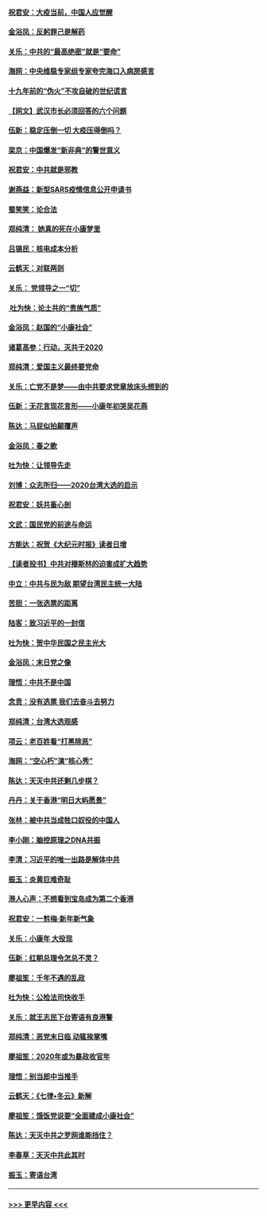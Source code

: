 #### [祝君安：大疫当前，中国人应觉醒](../pages/nsc993/n11821946.md?t=01261755) 
#### [金浴凤：反躬罪己是解药](../pages/nsc993/n11820280.md?t=01261755) 
#### [关乐：中共的“最高绝密”就是“要命”](../pages/nsc993/n11816946.md?t=01261755) 
#### [海网：中央维稳专家组专家夸完海口入病房感言](../pages/nsc993/n11815138.md?t=01261755) 
#### [十九年前的“伪火”不攻自破的世纪谎言](../pages/nsc993/n11813238.md?t=01261755) 
#### [【网文】武汉市长必须回答的六个问题](../pages/nsc993/n11813848.md?t=01261755) 
#### [伍新：稳定压倒一切 大疫压得倒吗？](../pages/nsc993/n11812634.md?t=01261755) 
#### [梁京：中国爆发“新非典”的警世意义](../pages/nsc993/n11812554.md?t=01261755) 
#### [祝君安：中共就是邪教](../pages/nsc993/n11812431.md?t=01261755) 
#### [谢燕益：新型SARS疫情信息公开申请书](../pages/nsc993/n11808840.md?t=01261755) 
#### [蜀笑笑：论合法](../pages/nsc993/n11808064.md?t=01261755) 
#### [郑纯清： 她真的死在小康梦里](../pages/nsc993/n11806623.md?t=01261755) 
#### [吕锡民：核电成本分析](../pages/nsc993/n11806284.md?t=01261755) 
#### [云鹤天：对联两则](../pages/nsc993/n11805957.md?t=01261755) 
#### [关乐： 党领导之一“切”](../pages/nsc993/n11804505.md?t=01261755) 
#### [ 吐为快：论土共的“贵族气质”](../pages/nsc993/n11804490.md?t=01261755) 
#### [金浴凤：赵国的“小康社会”](../pages/nsc993/n11804452.md?t=01261755) 
#### [诸葛高参：行动，灭共于2020](../pages/nsc993/n11804120.md?t=01261755) 
#### [郑纯清：爱国主义最终要党命](../pages/nsc993/n11802197.md?t=01261755) 
#### [关乐：亡党不是梦——由中共要求党章放床头想到的](../pages/nsc993/n11802156.md?t=01261755) 
#### [伍新：无花言现花言形——小康年初哭吴花燕](../pages/nsc993/n11800044.md?t=01261755) 
#### [陈达：马屁似拍颠覆声](../pages/nsc993/n11800010.md?t=01261755) 
#### [金浴凤：春之歌](../pages/nsc993/n11797687.md?t=01261755) 
#### [吐为快：让领导先走](../pages/nsc993/n11797512.md?t=01261755) 
#### [刘博：众志所归——2020台湾大选的启示](../pages/nsc993/n11796878.md?t=01261755) 
#### [祝君安：妖共畜心剖](../pages/nsc993/n11794273.md?t=01261755) 
#### [文武：国民党的前途与命运](../pages/nsc993/n11794198.md?t=01261755) 
#### [方能达：祝贺《大纪元时报》读者日增](../pages/nsc993/n11793807.md?t=01261755) 
#### [【读者投书】中共对穆斯林的迫害成扩大趋势](../pages/nsc993/n11791371.md?t=01261755) 
#### [中立：中共与民为敌 期望台湾民主统一大陆](../pages/nsc993/n11790392.md?t=01261755) 
#### [苦胆：一张选票的距离](../pages/nsc993/n11788914.md?t=01261755) 
#### [陆客：致习近平的一封信](../pages/nsc993/n11788867.md?t=01261755) 
#### [吐为快：贺中华民国之民主光大](../pages/nsc993/n11788618.md?t=01261755) 
#### [金浴凤：末日党之像](../pages/nsc993/n11787475.md?t=01261755) 
#### [理悟：中共不是中国](../pages/nsc993/n11787463.md?t=01261755) 
#### [念贲：没有选票  我们去奋斗去努力](../pages/nsc993/n11787398.md?t=01261755) 
#### [郑纯清：台湾大选观感](../pages/nsc993/n11786210.md?t=01261755) 
#### [项云：老百姓看“打黑除恶”](../pages/nsc993/n11785398.md?t=01261755) 
#### [海网：“空心朽”演“核心秀”](../pages/nsc993/n11783874.md?t=01261755) 
#### [陈达：天灭中共还剩几步棋？](../pages/nsc993/n11783719.md?t=01261755) 
#### [丹丹：关于香港“明日大屿愿景”](../pages/nsc993/n11783273.md?t=01261755) 
#### [张林：被中共当成牲口奴役的中国人](../pages/nsc993/n11782397.md?t=01261755) 
#### [李小刚：脑控原理之DNA共振](../pages/nsc993/n11780962.md?t=01261755) 
#### [李清：习近平的唯一出路是解体中共](../pages/nsc993/n11780866.md?t=01261755) 
#### [振玉：炎黄巨难奇耻](../pages/nsc993/n11779632.md?t=01261755) 
#### [港人心声：不想看到宝岛成为第二个香港](../pages/nsc993/n11778817.md?t=01261755) 
#### [祝君安：一剪梅‧新年新气象](../pages/nsc993/n11776340.md?t=01261755) 
#### [关乐：小康年 大役现](../pages/nsc993/n11774213.md?t=01261755) 
#### [伍新：红朝总理令怎总不灵？](../pages/nsc993/n11770813.md?t=01261755) 
#### [廖祖笙：千年不遇的乱政](../pages/nsc993/n11770373.md?t=01261755) 
#### [吐为快：公检法司快收手](../pages/nsc993/n11770359.md?t=01261755) 
#### [关乐：就王志民下台寄语有良港警](../pages/nsc993/n11769903.md?t=01261755) 
#### [郑纯清：恶党末日临 动辄挨掌嘴](../pages/nsc993/n11769356.md?t=01261755) 
#### [廖祖笙：2020年或为暴政收官年](../pages/nsc993/n11768216.md?t=01261755) 
#### [理悟：别当郎中当推手](../pages/nsc993/n11768243.md?t=01261755) 
#### [云鹤天：《七律▪冬云》新解](../pages/nsc993/n11768204.md?t=01261755) 
#### [廖祖笙：饿饭党说要“全面建成小康社会”](../pages/nsc993/n11767482.md?t=01261755) 
#### [陈达：天灭中共之罗网谁能挡住？](../pages/nsc993/n11767465.md?t=01261755) 
#### [李春草：天灭中共此其时](../pages/nsc993/n11767452.md?t=01261755) 
#### [振玉：寄语台湾](../pages/nsc993/n11767432.md?t=01261755) 

----
#### [ >>> 更早内容 <<< ](../indexes/nsc993-earlier.md)
